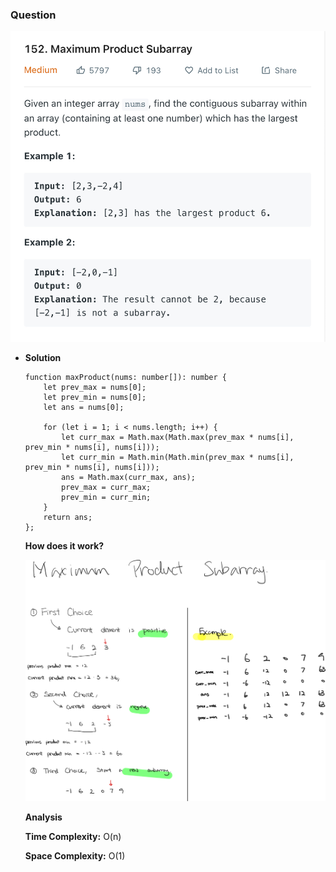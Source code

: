 ### Question

![maximum-product-subarray-q.jpeg](maximum-product-subarray-q.jpeg)

- **Solution**

    ```tsx
    function maxProduct(nums: number[]): number {
        let prev_max = nums[0];
        let prev_min = nums[0];
        let ans = nums[0];
        
        for (let i = 1; i < nums.length; i++) {
            let curr_max = Math.max(Math.max(prev_max * nums[i], prev_min * nums[i], nums[i]));
            let curr_min = Math.min(Math.min(prev_max * nums[i], prev_min * nums[i], nums[i]));
            ans = Math.max(curr_max, ans);
            prev_max = curr_max;
            prev_min = curr_min;
        }
        return ans;
    };
    ```

    **How does it work?**

    ![maximum-product-subarray-sol.jpeg](maximum-product-subarray-sol.jpeg)

    **Analysis**

    **Time Complexity:** O(n)

    **Space Complexity:** O(1)
